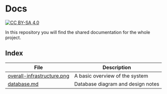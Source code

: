 # Docs

[![CC BY-SA 4.0][cc-by-sa-image]][cc-by-sa]

[cc-by-sa]: http://creativecommons.org/licenses/by-sa/4.0/
[cc-by-sa-image]: https://licensebuttons.net/l/by-sa/4.0/88x31.png

In this repository you will find the shared documentation for the whole project.

## Index

| File                                                                             | Description                       |
| -------------------------------------------------------------------------------- | --------------------------------- |
| [overall-infrastructure.png](diagrams/infrastructure/overall-infrastructure.png) | A basic overview of the system    |
| [database.md](diagrams/database/database.md)                                     | Database diagram and design notes |
